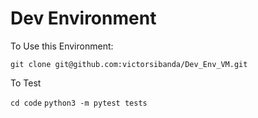 # Dev Environment


To Use this Environment:

`git clone git@github.com:victorsibanda/Dev_Env_VM.git`


 To Test

 `cd code`
 `python3 -m pytest tests`
